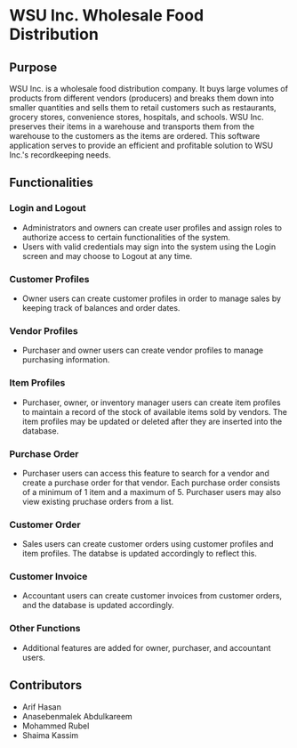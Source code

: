 # WSU Inc. Wholesale Food Distribution
## Purpose
WSU Inc. is a wholesale food distribution company. It buys large volumes of products from different vendors (producers) and breaks them down into smaller quantities and sells them to retail customers such as restaurants, grocery stores, convenience stores, hospitals, and schools. WSU Inc. preserves their items in a warehouse and transports them from the warehouse to the customers as the items are ordered. 
This software application serves to provide an efficient and profitable solution to WSU Inc.'s recordkeeping needs.

## Functionalities
### Login and Logout
* Administrators and owners can create user profiles and assign roles to authorize access to certain functionalities of the system.
* Users with valid credentials may sign into the system using the Login screen and may choose to Logout at any time.
### Customer Profiles
* Owner users can create customer profiles in order to manage sales by keeping track of balances and order dates.
### Vendor Profiles
* Purchaser and owner users can create vendor profiles to manage purchasing information.
### Item Profiles
* Purchaser, owner, or inventory manager users can create item profiles to maintain a record of the stock of available items sold by vendors. The item profiles may be updated or deleted after they are inserted into the database.
### Purchase Order
* Purchaser users can access this feature to search for a vendor and create a purchase order for that vendor. Each purchase order consists of a minimum of 1 item and a maximum of 5. Purchaser users may also view existing pruchase orders from a list.
### Customer Order
* Sales users can create customer orders using customer profiles and item profiles. The databse is updated accordingly to reflect this.
### Customer Invoice
* Accountant users can create customer invoices from customer orders, and the database is updated accordingly.
### Other Functions
* Additional features are added for owner, purchaser, and accountant users.

## Contributors
* Arif Hasan
* Anasebenmalek Abdulkareem
* Mohammed Rubel
* Shaima Kassim